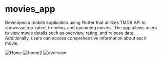 # movies_app
Developed a mobile application using Flutter that utilizes TMDB API to showcase top-rated, trending, and upcoming movies. The app allows users to view movie details such as overview, rating, and release date. Additionally, users can access comprehensive information about each movie.

![Home](https://github.com/gayathri3377/Movies-App/assets/152592583/e9737f61-729d-4951-ad6a-bb544ca84554)
![home2](https://github.com/gayathri3377/Movies-App/assets/152592583/0ee4015c-95b0-448a-a07b-205573edb604)
![overview](https://github.com/gayathri3377/Movies-App/assets/152592583/1d69cb78-b42a-451e-ba84-7eb310ece3e5)
